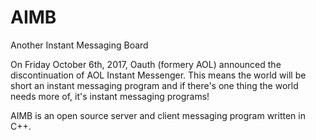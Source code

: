 # AIMB
Another Instant Messaging Board

On Friday October 6th, 2017, Oauth (formery AOL) announced the discontinuation of AOL Instant Messenger. This means the world will be short an instant messaging program and if there's one thing the world needs more of, it's instant messaging programs!

AIMB is an open source server and client messaging program written in C++.
